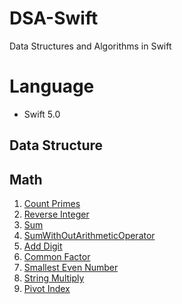 # DSA-Swift

Data Structures and Algorithms in Swift

# Language
  - Swift 5.0

## Data Structure

## Math

 1. [Count Primes](https://github.com/pramod7/DSA-Challenges/blob/dce6c3a7d8ac0b3c00de62af5cf8cdcb412ef5f0/DSA-Swift/SourceCode/Math/PrimeNumbers.swift)
 2. [Reverse Integer](https://github.com/pramod7/DSA-Challenges/blob/dce6c3a7d8ac0b3c00de62af5cf8cdcb412ef5f0/DSA-Swift/SourceCode/Math/ReverseInteger.swift)
 3. [Sum](https://github.com/pramod7/DSA-Challenges/blob/dce6c3a7d8ac0b3c00de62af5cf8cdcb412ef5f0/DSA-Swift/SourceCode/Math/Sum.swift)
 4. [SumWithOutArithmeticOperator](https://github.com/pramod7/DSA-Challenges/blob/dce6c3a7d8ac0b3c00de62af5cf8cdcb412ef5f0/DSA-Swift/SourceCode/Math/SumWithOutArithmaticOperator.swift)
 5. [Add Digit](https://github.com/pramod7/DSA-Challenges/blob/dce6c3a7d8ac0b3c00de62af5cf8cdcb412ef5f0/DSA-Swift/SourceCode/Math/AddDigit.swift)
 6. [Common Factor](https://github.com/pramod7/DSA-Challenges/blob/dce6c3a7d8ac0b3c00de62af5cf8cdcb412ef5f0/DSA-Swift/SourceCode/Math/CommonFactor.swift)
 7. [Smallest Even Number](https://github.com/pramod7/DSA-Challenges/blob/dce6c3a7d8ac0b3c00de62af5cf8cdcb412ef5f0/DSA-Swift/SourceCode/Math/SmallestEvenNumber.swift)
 8. [String Multiply](https://github.com/pramod7/DSA-Challenges/blob/dce6c3a7d8ac0b3c00de62af5cf8cdcb412ef5f0/DSA-Swift/SourceCode/Math/StringMultyply.swift)
 9. [Pivot Index](https://github.com/pramod7/DSA-Challenges/blob/dce6c3a7d8ac0b3c00de62af5cf8cdcb412ef5f0/DSA-Swift/SourceCode/Math/PivotIndex.swift)
